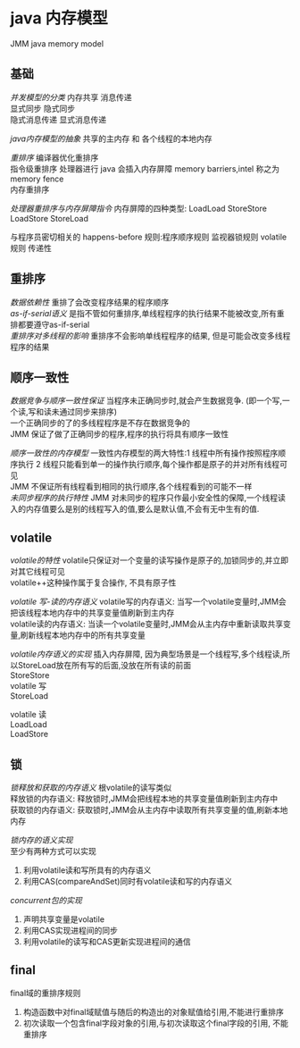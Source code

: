 # java 内存模型
JMM java memory model  
## 基础

*并发模型的分类*
内存共享  消息传递  
显式同步  隐式同步  
隐式消息传递 显式消息传递  

*java内存模型的抽象*
共享的主内存   和  各个线程的本地内存  

*重排序*
编译器优化重排序  
指令级重排序   处理器进行  java 会插入内存屏障  memory barriers,intel 称之为 memory fence  
内存重排序  

*处理器重排序与内存屏障指令*
内存屏障的四种类型:  LoadLoad  StoreStore  LoadStore  StoreLoad  

与程序员密切相关的 happens-before 规则:程序顺序规则  监视器锁规则 volatile规则 传递性  

## 重排序
*数据依赖性*
重排了会改变程序结果的程序顺序  
*as-if-serial语义* 是指不管如何重排序,单线程程序的执行结果不能被改变,所有重排都要遵守as-if-serial  
*重排序对多线程的影响* 
重排序不会影响单线程程序的结果, 但是可能会改变多线程程序的结果  

## 顺序一致性
*数据竞争与顺序一致性保证*
当程序未正确同步时,就会产生数据竞争. (即一个写,一个读,写和读未通过同步来排序)  
一个正确同步的了的多线程程序是不存在数据竞争的  
JMM 保证了做了正确同步的程序,程序的执行将具有顺序一致性  

*顺序一致性的内存模型*
一致性内存模型的两大特性:1 线程中所有操作按照程序顺序执行 2 线程只能看到单一的操作执行顺序,每个操作都是原子的并对所有线程可见  
JMM 不保证所有线程看到相同的执行顺序,各个线程看到的可能不一样   
*未同步程序的执行特性*
JMM 对未同步的程序只作最小安全性的保障,一个线程读入的内存值要么是别的线程写入的值,要么是默认值,不会有无中生有的值.  

## volatile
*volatile的特性*
volatile只保证对一个变量的读写操作是原子的,加锁同步的,并立即对其它线程可见  
volatile++这种操作属于复合操作, 不具有原子性  

*volatile 写-读的内存语义*
volatile写的内存语义: 当写一个volatile变量时,JMM会把该线程本地内存中的共享变量值刷新到主内存  
volatile读的内存语义: 当读一个volatile变量时,JMM会从主内存中重新读取共享变量,刷新线程本地内存中的所有共享变量  

*volatile内存语义的实现* 
插入内存屏障, 因为典型场景是一个线程写,多个线程读,所以StoreLoad放在所有写的后面,没放在所有读的前面  
StoreStore  
volatile 写  
StoreLoad  


volatile 读  
LoadLoad  
LoadStore  

## 锁
*锁释放和获取的内存语义* 根volatile的读写类似  
释放锁的内存语义: 释放锁时,JMM会把线程本地的共享变量值刷新到主内存中   
获取锁的内存语义: 获取锁时,JMM会从主内存中读取所有共享变量的值,刷新本地内存   

*锁内存的语义实现*  
至少有两种方式可以实现  
1. 利用volatile读和写所具有的内存语义  
2. 利用CAS(compareAndSet)同时有volatile读和写的内存语义  

*concurrent包的实现*  
1. 声明共享变量是volatile  
2. 利用CAS实现进程间的同步
3. 利用volatile的读写和CAS更新实现进程间的通信

## final
final域的重排序规则  
1. 构造函数中对final域赋值与随后的构造出的对象赋值给引用,不能进行重排序  
2. 初次读取一个包含final字段对象的引用,与初次读取这个final字段的引用, 不能重排序 




















